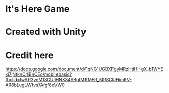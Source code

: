 # It's Here Game
 
# Created with Unity

# Credit here
https://docs.google.com/document/d/1qNG1UGBXFgyMRzHtiHHgX_b1WYExi7jNtknCrlBnCEo/mobilebasic?fbclid=IwAR3yeM1SCUrHNX84SBqtMKMFR_MRSCUHimKV-AR6bLugLWfvs7Afgf8eVW0